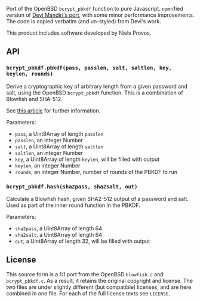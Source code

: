 Port of the OpenBSD `bcrypt_pbkdf` function to pure Javascript. `npm`-ified version
of [Devi Mandiri's port](https://github.com/devi/tmp/blob/master/js/bcrypt_pbkdf.js), with some minor performance
improvements. The code is copied verbatim (and un-styled) from Devi's work.

This product includes software developed by Niels Provos.

## API

### `bcrypt_pbkdf.pbkdf(pass, passlen, salt, saltlen, key, keylen, rounds)`

Derive a cryptographic key of arbitrary length from a given password and salt, using the OpenBSD `bcrypt_pbkdf`
function. This is a combination of Blowfish and SHA-512.

See [this article](http://www.tedunangst.com/flak/post/bcrypt-pbkdf) for further information.

Parameters:

* `pass`, a Uint8Array of length `passlen`
* `passlen`, an integer Number
* `salt`, a Uint8Array of length `saltlen`
* `saltlen`, an integer Number
* `key`, a Uint8Array of length `keylen`, will be filled with output
* `keylen`, an integer Number
* `rounds`, an integer Number, number of rounds of the PBKDF to run

### `bcrypt_pbkdf.hash(sha2pass, sha2salt, out)`

Calculate a Blowfish hash, given SHA2-512 output of a password and salt. Used as part of the inner round function in the
PBKDF.

Parameters:

* `sha2pass`, a Uint8Array of length 64
* `sha2salt`, a Uint8Array of length 64
* `out`, a Uint8Array of length 32, will be filled with output

## License

This source form is a 1:1 port from the OpenBSD `blowfish.c` and `bcrypt_pbkdf.c`. As a result, it retains the original
copyright and license. The two files are under slightly different (but compatible) licenses, and are here combined in
one file. For each of the full license texts see `LICENSE`.
